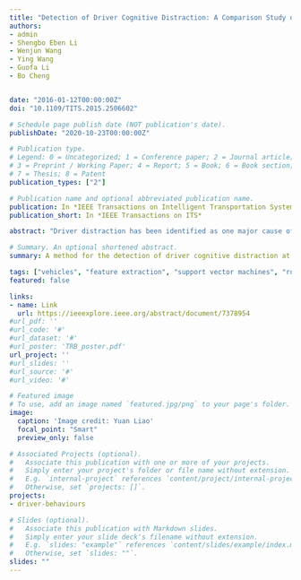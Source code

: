 ```yaml
---
title: "Detection of Driver Cognitive Distraction: A Comparison Study of Stop-Controlled Intersection and Speed-Limited Highway"
authors:
- admin
- Shengbo Eben Li
- Wenjun Wang
- Ying Wang
- Guofa Li
- Bo Cheng


date: "2016-01-12T00:00:00Z"
doi: "10.1109/TITS.2015.2506602"

# Schedule page publish date (NOT publication's date).
publishDate: "2020-10-23T00:00:00Z"

# Publication type.
# Legend: 0 = Uncategorized; 1 = Conference paper; 2 = Journal article;
# 3 = Preprint / Working Paper; 4 = Report; 5 = Book; 6 = Book section;
# 7 = Thesis; 8 = Patent
publication_types: ["2"]

# Publication name and optional abbreviated publication name.
publication: In *IEEE Transactions on Intelligent Transportation Systems*
publication_short: In *IEEE Transactions on ITS*

abstract: "Driver distraction has been identified as one major cause of unsafe driving. The existing studies on cognitive distraction detection mainly focused on high-speed driving situations, but less on low-speed traffic in urban driving. This paper presents a method for the detection of driver cognitive distraction at stop-controlled intersections and compares its feature subsets and classification accuracy with that on a speed-limited highway. In the simulator study, 27 subjects were recruited to participate. Driver cognitive distraction is induced by the clock task that taxes visuospatial working memory. The support vector machine (SVM) recursive feature elimination algorithm is used to extract an optimal feature subset out of features constructed from driving performance and eye movement. After feature extraction, the SVM classifier is trained and cross-validated within subjects. On average, the classifier based on the fusion of driving performance and eye movement yields the best correct rate and F-measure (correct rate = 95.8 ± 4.4%; for stop-controlled intersections and correct rate = 93.7 ± 5.0%; for a speed-limited highway) among four types of the SVM model based on different candidate features. The comparisons of extracted optimal feature subsets and the SVM performance between two typical driving scenarios are presented."

# Summary. An optional shortened abstract.
summary: A method for the detection of driver cognitive distraction at stop-controlled intersections and compares its feature subsets and classification accuracy with that on a speed-limited highway.

tags: ["vehicles", "feature extraction", "support vector machines", "road transportation", "hidden Markov models", "visualization", "accidents"]
featured: false

links:
- name: Link
  url: https://ieeexplore.ieee.org/abstract/document/7378954
#url_pdf: ''
#url_code: '#'
#url_dataset: '#'
#url_poster: 'TRB_poster.pdf'
url_project: ''
#url_slides: ''
#url_source: '#'
#url_video: '#'

# Featured image
# To use, add an image named `featured.jpg/png` to your page's folder.
image:
  caption: 'Image credit: Yuan Liao'
  focal_point: "Smart"
  preview_only: false

# Associated Projects (optional).
#   Associate this publication with one or more of your projects.
#   Simply enter your project's folder or file name without extension.
#   E.g. `internal-project` references `content/project/internal-project/index.md`.
#   Otherwise, set `projects: []`.
projects:
- driver-behaviours

# Slides (optional).
#   Associate this publication with Markdown slides.
#   Simply enter your slide deck's filename without extension.
#   E.g. `slides: "example"` references `content/slides/example/index.md`.
#   Otherwise, set `slides: ""`.
slides: ""
---
```

